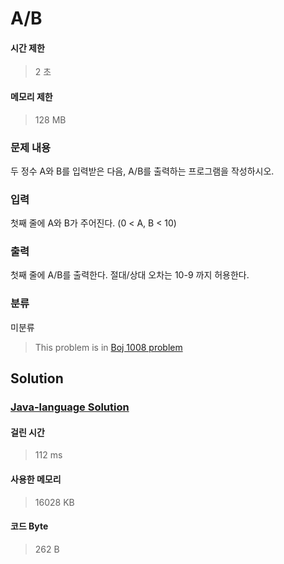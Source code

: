 # A/B
#### 시간 제한
> 2 초
#### 메모리 제한
> 128 MB
### 문제 내용

두 정수 A와 B를 입력받은 다음, A/B를 출력하는 프로그램을 작성하시오.

### 입력

첫째 줄에 A와 B가 주어진다. (0 < A, B < 10)

### 출력

첫째 줄에 A/B를 출력한다. 절대/상대 오차는 10-9 까지 허용한다.

### 분류
미분류
> This problem is in [Boj 1008 problem](https://www.acmicpc.net/problem/1008)

## Solution
### [Java-language Solution](./main.java)
#### 걸린 시간
> 112 ms
#### 사용한 메모리
> 16028 KB
#### 코드 Byte
> 262 B

